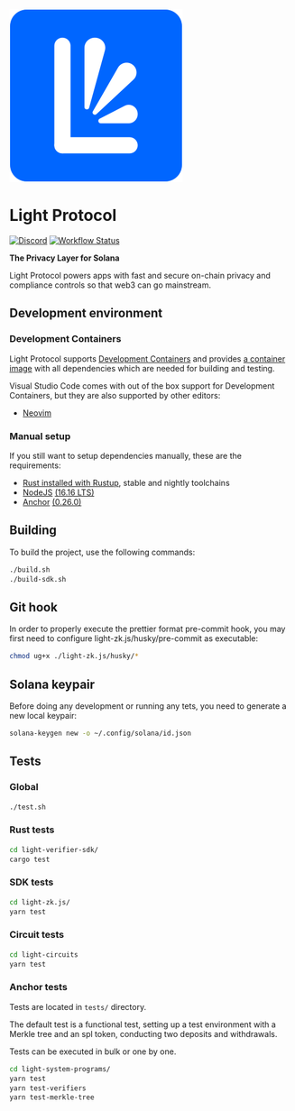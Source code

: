 [![Light Protocol](assets/logo.svg)](https://lightprotocol.com)

# Light Protocol

[![Discord](https://img.shields.io/discord/892771619687268383?label=discord&logo=discord)](https://discord.gg/WDAAaX6je2)
[![Workflow Status](https://github.com/Lightprotocol/light-protocol-onchain/workflows/programs-test/badge.svg)](https://github.com/Lightprotocol/light-poseidon/actions?query=workflow)

**The Privacy Layer for Solana**

Light Protocol powers apps with fast and secure on-chain privacy and compliance
controls so that web3 can go mainstream.

## Development environment

### Development Containers

Light Protocol supports [Development Containers](https://containers.dev/) and provides
[a container image](https://hub.docker.com/repository/docker/vadorovsky/lightprotocol-dev)
with all dependencies which are needed for building and testing.

Visual Studio Code comes with out of the box support for Development Containers,
but they are also supported by other editors:

* [Neovim](https://github.com/esensar/nvim-dev-container)

### Manual setup

If you still want to setup dependencies manually, these are the requirements:

* [Rust installed with Rustup](https://rustup.rs/), stable and nightly toolchains
* [NodeJS](https://nodejs.org/) [(16.16 LTS)](https://nodejs.org/en/blog/release/v16.16.0)
* [Anchor](https://www.anchor-lang.com/) [(0.26.0)](https://crates.io/crates/anchor-cli/0.26.0)

## Building

To build the project, use the following commands:

```bash
./build.sh
./build-sdk.sh
```

## Git hook

In order to properly execute the prettier format pre-commit hook, you may first
need to configure light-zk.js/husky/pre-commit as executable:

```bash
chmod ug+x ./light-zk.js/husky/*
```

## Solana keypair

Before doing any development or running any tets, you need to generate a new
local keypair:

```bash
solana-keygen new -o ~/.config/solana/id.json
```

## Tests

### Global

```bash
./test.sh
```

### Rust tests

```bash
cd light-verifier-sdk/
cargo test
```

### SDK tests

```bash
cd light-zk.js/
yarn test
```

### Circuit tests

```bash
cd light-circuits
yarn test
```

### Anchor tests

Tests are located in `tests/` directory.

The default test is a functional test, setting up a test environment with a
Merkle tree and an spl token, conducting two deposits and withdrawals.

Tests can be executed in bulk or one by one.

```bash
cd light-system-programs/
yarn test
yarn test-verifiers
yarn test-merkle-tree
```
